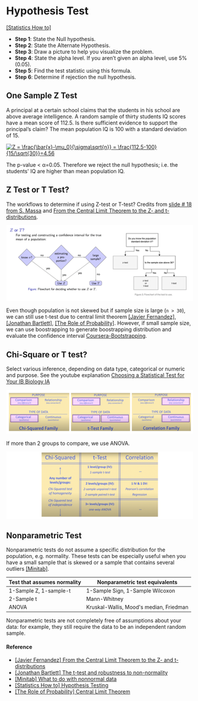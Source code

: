 
# Hypothesis Test

[[Statistics How to]][Hypothesis Testing]

* **Step 1**: State the Null hypothesis. 
* **Step 2**: State the Alternate Hypothesis.
* **Step 3**: Draw a picture to help you visualize the problem.
* **Step 4**: State the alpha level. If you aren’t given an alpha level, use 5% (0.05). 
* **Step 5**: Find the test statistic using this formula.
* **Step 6**: Determine if rejection the null hypothesis.






## One Sample Z Test

A principal at a certain school claims that the students in his school are above average intelligence. A random sample of thirty students IQ scores have a mean score of 112.5. Is there sufficient evidence to support the principal’s claim? The mean population IQ is 100 with a standard deviation of 15.

<a href="https://www.codecogs.com/eqnedit.php?latex=Z&space;=&space;\frac{\bar{x}-\mu_0}{\sigma\sqrt{n}}&space;=&space;\frac{112.5-100}{15/\sqrt{30}}=4.56" target="_blank"><img src="https://latex.codecogs.com/gif.latex?Z&space;=&space;\frac{\bar{x}-\mu_0}{\sigma\sqrt{n}}&space;=&space;\frac{112.5-100}{15/\sqrt{30}}=4.56" title="Z = \frac{\bar{x}-\mu_0}{\sigma\sqrt{n}} = \frac{112.5-100}{15/\sqrt{30}}=4.56" /></a>


The p-value < α=0.05. Therefore we reject the null hypothesis; i.e. the students' IQ are higher than mean population IQ.


## Z Test or T Test?

The workflows to determine if using Z-test or T-test? Credits from [slide # 18 from S. Massa](http://www.stats.ox.ac.uk/~massa/Lecture%2010.pdf) and [From the Central Limit Theorem to the Z- and t-distributions](https://towardsdatascience.com/introduction-tfrom-the-central-limit-theorem-to-the-z-and-t-distributions-66513defb175).

![](images/Z_T_test.png)

Even though population is not skewed but if sample size is large (`n > 30`), we can still use t-test due to central limit theorem [[Javier Fernandez]][From the Central Limit Theorem to the Z- and t-distributions], [[Jonathan Bartlett]][The t-test and robustness to non-normality], [[The Role of Probability]][Central Limit Theorem]. However, if small sample size, we can use boostrapping to generate boostrapping distribution and evaluate the confidence interval [Coursera-Bootstrapping](https://www.coursera.org/learn/inferential-statistics-intro/lecture/u3k1n/bootstrapping).


## Chi-Square or T test?

Select various inference, depending on data type, categorical or numeric and purpose. See the youtube explanation [Choosing a Statistical Test for Your IB Biology IA](https://www.youtube.com/watch?v=ulk_JWckJ78)

![](images/category_test_1.png)

If more than 2 groups to compare, we use ANOVA.

![](images/category_test_2.png)


## Nonparametric Test

Nonparametric tests do not assume a specific distribution for the population, e.g. normality. These tests can be especially useful when you have a small sample that is skewed or a sample that contains several outliers [[Minitab]][What to do with nonnormal data].

| Test that assumes normality | Nonparametric test equivalents | 
| --- | --- | 
| 1-Sample Z, 1-sample-t | 1-Sample Sign, 1-Sample Wilcoxon | 
| 2-Sample t | Mann-Whitney | 
| ANOVA | Kruskal-Wallis, Mood's median, Friedman | 

Nonparametric tests are not completely free of assumptions about your data: for example, they still require the data to be an independent random sample.





#### Reference


* [From the Central Limit Theorem to the Z- and t-distributions]: https://towardsdatascience.com/introduction-tfrom-the-central-limit-theorem-to-the-z-and-t-distributions-66513defb175
[[Javier Fernandez] From the Central Limit Theorem to the Z- and t-distributions](https://towardsdatascience.com/introduction-tfrom-the-central-limit-theorem-to-the-z-and-t-distributions-66513defb175)
* [The t-test and robustness to non-normality]: https://thestatsgeek.com/2013/09/28/the-t-test-and-robustness-to-non-normality/
[[Jonathan Bartlett] The t-test and robustness to non-normality](https://thestatsgeek.com/2013/09/28/the-t-test-and-robustness-to-non-normality/)
* [What to do with nonnormal data]: https://support.minitab.com/en-us/minitab/19/help-and-how-to/statistics/basic-statistics/supporting-topics/normality/what-to-do-with-nonnormal-data/
[[Minitab] What to do with nonnormal data](https://support.minitab.com/en-us/minitab/19/help-and-how-to/statistics/basic-statistics/supporting-topics/normality/what-to-do-with-nonnormal-data/)
* [Hypothesis Testing]: https://www.statisticshowto.com/probability-and-statistics/hypothesis-testing/
[[Statistics How to] Hypothesis Testing](https://www.statisticshowto.com/probability-and-statistics/hypothesis-testing/)
* [Central Limit Theorem]: https://sphweb.bumc.bu.edu/otlt/mph-modules/bs/bs704_probability/BS704_Probability12.html
[[The Role of Probability] Central Limit Theorem](https://sphweb.bumc.bu.edu/otlt/mph-modules/bs/bs704_probability/BS704_Probability12.html)